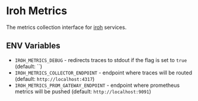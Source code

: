 # Iroh Metrics

The metrics collection interface for
[iroh](https://github.com/n0-computer/iroh) services.

## ENV Variables

- `IROH_METRICS_DEBUG` - redirects traces to stdout if the flag is set to `true` (default: ``)
- `IROH_METRICS_COLLECTOR_ENDPOINT` - endpoint where traces will be routed (default: `http://localhost:4317`)
- `IROH_METRICS_PROM_GATEWAY_ENDPOINT` - endpoint where prometheus metrics will be pushed (default: `http://localhost:9091`)
